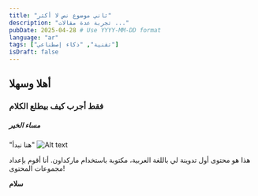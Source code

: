```yaml
---
title: "ثاني موضوع نص لا أكثر"
description: "تجربة عدة مقالات ..."
pubDate: 2025-04-28 # Use YYYY-MM-DD format
language: "ar"
tags: ["تقنية", "ذكاء إصطناعي"]
isDraft: false
---
```


## أهلا وسهلا 

### فقط أجرب كيف بيطلع الكلام 

##### مساء الخير

"هنا نبدأ"
![Alt text](https://images.unsplash.com/photo-1589526261866-ab0d34f8dc19?q=80&w=2309&auto=format&fit=crop&ixlib=rb-4.0.3&ixid=M3wxMjA3fDB8MHxwaG90by1wYWdlfHx8fGVufDB8fHx8fA%3D%3D "Bee")

هذا هو محتوى أول تدوينة لي باللغة العربية، مكتوبة باستخدام ماركداون.
أنا أقوم بإعداد مجموعات المحتوى!

__سلام__ 